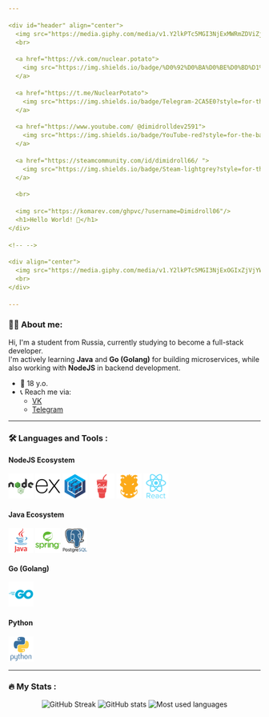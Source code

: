 ```yaml
---

<div id="header" align="center">
  <img src="https://media.giphy.com/media/v1.Y2lkPTc5MGI3NjExMWRmZDViZjgxMDJjZDE2OGJjMzI4YTc5ZGY1NDQ2Mjc2ZTk3NzA5NSZlcD12MV9pbnRlcm5hbF9naWZzX2dpZklkJmN0PWc/NNVrFKZF3s61W/giphy.gif" width="200"/>
  <br>

  <a href="https://vk.com/nuclear.potato">
    <img src="https://img.shields.io/badge/%D0%92%D0%BA%D0%BE%D0%BD%D1%82%D0%B0%D0%BA%D1%82%D0%B5-blue?style=for-the-badge&logo=vk "/>
  </a>

  <a href="https://t.me/NuclearPotato">
    <img src="https://img.shields.io/badge/Telegram-2CA5E0?style=for-the-badge&logo=telegram&logoColor=white"/>
  </a>

  <a href="https://www.youtube.com/ @dimidrolldev2591">
    <img src="https://img.shields.io/badge/YouTube-red?style=for-the-badge&logo=youtube"/>
  </a>

  <a href="https://steamcommunity.com/id/dimidroll66/ ">
    <img src="https://img.shields.io/badge/Steam-lightgrey?style=for-the-badge&logo=steam"/>
  </a>

  <br>

  <img src="https://komarev.com/ghpvc/?username=Dimidroll06"/>
  <h1>Hello World! 👋</h1>
</div>

<!-- -->

<div align="center">
  <img src="https://media.giphy.com/media/v1.Y2lkPTc5MGI3NjExOGIxZjVjYWRiM2QyNjc5ZTY3OWUzZTIxMTQ1ODc4OWE4NTYwYWVmZiZlcD12MV9pbnRlcm5hbF9naWZzX2dpZklkJmN0PWc/13ZzYXkeIjcZy0/giphy.gif" width="600"/>
  <br>
</div>

---
```


### 👨‍💻 About me:
Hi, I'm a student from Russia, currently studying to become a full-stack developer.  
I'm actively learning **Java** and **Go (Golang)** for building microservices, while also working with **NodeJS** in backend development.

- 👴 18 y.o.
- 📞 Reach me via:
  - [VK](https://vk.com/nuclear.potato)  
  - [Telegram](https://t.me/NuclearPotato)

---

### :hammer_and_wrench: Languages and Tools :

#### NodeJS Ecosystem
<div>
  <img title="NodeJS"     height="50" src="https://github.com/devicons/devicon/blob/master/icons/nodejs/nodejs-original-wordmark.svg"/>
  <img title="Express.JS" height="50" src="https://github.com/devicons/devicon/blob/master/icons/express/express-original.svg"/>
  <img title="Sequelize"  height="50" src="https://github.com/devicons/devicon/blob/master/icons/sequelize/sequelize-original.svg"/>
  <img title="Gulp"       height="50" src="https://github.com/devicons/devicon/blob/master/icons/gulp/gulp-plain.svg"/>
  <img title="Grunt"      height="50" src="https://github.com/devicons/devicon/blob/master/icons/grunt/grunt-plain.svg"/>
  <img title="React"      height="50" src="https://github.com/devicons/devicon/blob/master/icons/react/react-original-wordmark.svg"/>
</div>

#### Java Ecosystem
<div>
  <img title="Java"         height="50" src="https://github.com/devicons/devicon/blob/master/icons/java/java-original-wordmark.svg"/>
  <img title="Spring Boot"  height="50" src="https://github.com/devicons/devicon/blob/master/icons/spring/spring-original-wordmark.svg"/>
  <img title="PostgreSQL"   height="50" src="https://github.com/devicons/devicon/blob/master/icons/postgresql/postgresql-original-wordmark.svg"/>
</div>

#### Go (Golang)
<div>
  <img title="Go" height="50" src="https://github.com/devicons/devicon/blob/master/icons/go/go-original-wordmark.svg"/>
</div>

#### Python
<div>
  <img title="Python" height="50" src="https://github.com/devicons/devicon/blob/master/icons/python/python-original-wordmark.svg"/>
</div>

---

### :fire: My Stats :
<div align="center">
  <img title="GitHub Streak" src="https://streak-stats.demolab.com?user=Dimidroll06&theme=dracula&mode=weekly"/>
  <img title="GitHub stats" src="https://github-readme-stats.vercel.app/api?username=Dimidroll06&show_icons=true&theme=dracula"/>
  <img title="Most used languages" src="https://github-readme-stats.vercel.app/api/top-langs/?username=Dimidroll06&layout=donut&theme=dracula"/>
</div>
